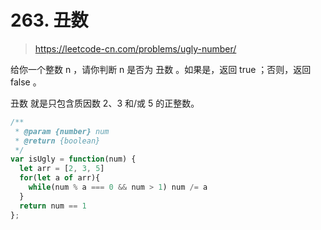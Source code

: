 # 263. 丑数

> https://leetcode-cn.com/problems/ugly-number/



给你一个整数 n ，请你判断 n 是否为 丑数 。如果是，返回 true ；否则，返回 false 。

丑数 就是只包含质因数 2、3 和/或 5 的正整数。

```js
/**
 * @param {number} num
 * @return {boolean}
 */
var isUgly = function(num) {
  let arr = [2, 3, 5]
  for(let a of arr){
    while(num % a === 0 && num > 1) num /= a
  }
  return num == 1
};
```